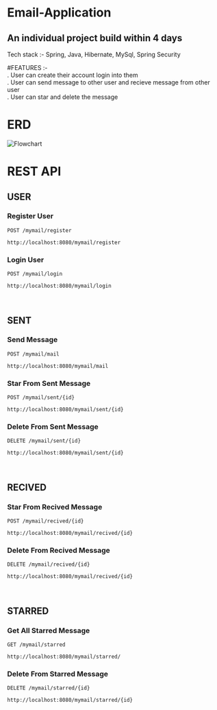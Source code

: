 # Email-Application
## An individual project build within 4 days

Tech stack :- Spring, Java, Hibernate, MySql, Spring Security

#FEATURES :-<br>
. User can create their account login into them <br>
. User can send message to other user and recieve message from other user<br>
. User can star and delete the message 

# ERD 

![Flowchart](https://user-images.githubusercontent.com/101393436/216821518-61d050a3-cb6c-45c6-806a-39cf2609000a.png)

# REST API
## USER
### Register User
`POST /mymail/register`
```
http://localhost:8080/mymail/register
```
### Login User
`POST /mymail/login`
```
http://localhost:8080/mymail/login
```
&nbsp;

## SENT
### Send Message
`POST /mymail/mail`
```
http://localhost:8080/mymail/mail
```
### Star From Sent Message
`POST /mymail/sent/{id}`
```
http://localhost:8080/mymail/sent/{id}
```
### Delete From Sent Message
`DELETE /mymail/sent/{id}`
```
http://localhost:8080/mymail/sent/{id}
```


&nbsp;

## RECIVED

### Star From Recived Message
`POST /mymail/recived/{id}`
```
http://localhost:8080/mymail/recived/{id}
```
### Delete From Recived Message
`DELETE /mymail/recived/{id}`
```
http://localhost:8080/mymail/recived/{id}
```

&nbsp;

## STARRED

### Get All Starred Message
`GET /mymail/starred`
```
http://localhost:8080/mymail/starred/
```
### Delete From Starred Message
`DELETE /mymail/starred/{id}`
```
http://localhost:8080/mymail/starred/{id}
```


    
    
